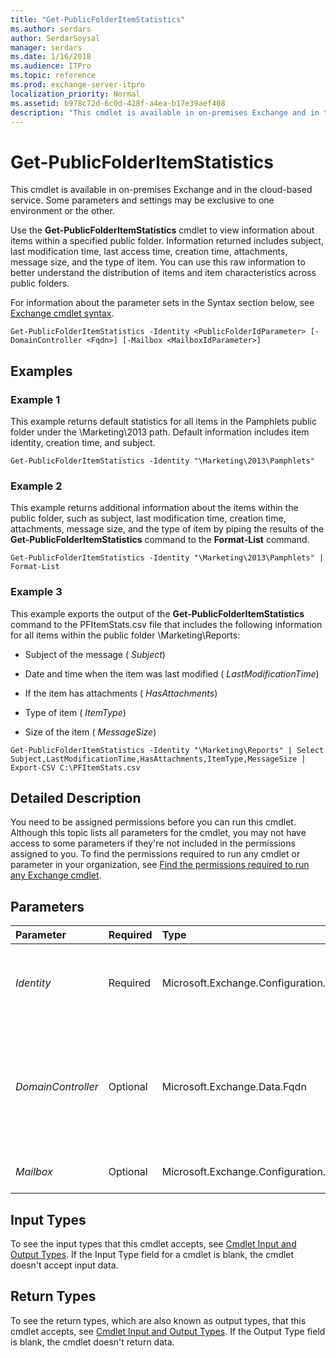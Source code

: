 ```yaml
---
title: "Get-PublicFolderItemStatistics"
ms.author: serdars
author: SerdarSoysal
manager: serdars
ms.date: 1/16/2018
ms.audience: ITPro
ms.topic: reference
ms.prod: exchange-server-itpro
localization_priority: Normal
ms.assetid: b978c72d-6c0d-428f-a4ea-b17e39aef408
description: "This cmdlet is available in on-premises Exchange and in the cloud-based service. Some parameters and settings may be exclusive to one environment or the other."
---
```


# Get-PublicFolderItemStatistics

This cmdlet is available in on-premises Exchange and in the cloud-based service. Some parameters and settings may be exclusive to one environment or the other. 
  
Use the **Get-PublicFolderItemStatistics** cmdlet to view information about items within a specified public folder. Information returned includes subject, last modification time, last access time, creation time, attachments, message size, and the type of item. You can use this raw information to better understand the distribution of items and item characteristics across public folders.
  
For information about the parameter sets in the Syntax section below, see [Exchange cmdlet syntax](https://technet.microsoft.com/library/bb123552.aspx). 
  
```
Get-PublicFolderItemStatistics -Identity <PublicFolderIdParameter> [-DomainController <Fqdn>] [-Mailbox <MailboxIdParameter>]

```

## Examples
<a name="Examples"> </a>

### Example 1

This example returns default statistics for all items in the Pamphlets public folder under the \Marketing\2013 path. Default information includes item identity, creation time, and subject.
  
```
Get-PublicFolderItemStatistics -Identity "\Marketing\2013\Pamphlets"
```

### Example 2

This example returns additional information about the items within the public folder, such as subject, last modification time, creation time, attachments, message size, and the type of item by piping the results of the **Get-PublicFolderItemStatistics** command to the **Format-List** command.
  
```
Get-PublicFolderItemStatistics -Identity "\Marketing\2013\Pamphlets" | Format-List
```

### Example 3

This example exports the output of the **Get-PublicFolderItemStatistics** command to the PFItemStats.csv file that includes the following information for all items within the public folder \Marketing\Reports:
  
- Subject of the message ( _Subject_)
    
- Date and time when the item was last modified ( _LastModificationTime_)
    
- If the item has attachments ( _HasAttachments_)
    
- Type of item ( _ItemType_)
    
- Size of the item ( _MessageSize_)
    
```
Get-PublicFolderItemStatistics -Identity "\Marketing\Reports" | Select Subject,LastModificationTime,HasAttachments,ItemType,MessageSize | Export-CSV C:\PFItemStats.csv
```

## Detailed Description
<a name="DetailedDescription"> </a>

You need to be assigned permissions before you can run this cmdlet. Although this topic lists all parameters for the cmdlet, you may not have access to some parameters if they're not included in the permissions assigned to you. To find the permissions required to run any cmdlet or parameter in your organization, see [Find the permissions required to run any Exchange cmdlet](https://technet.microsoft.com/library/mt432940.aspx).
  
## Parameters
<a name="DetailedDescription"> </a>

|**Parameter**|**Required**|**Type**|**Description**|
|:-----|:-----|:-----|:-----|
| _Identity_ <br/> |Required  <br/> |Microsoft.Exchange.Configuration.Tasks.PublicFolderIdParameter  <br/> |The _Identity_ parameter specifies the GUID or public folder name that represents a specific public folder. You can also include the path using the following format: \ _TopLevelPublicFolder\PublicFolder_ <br/> |
| _DomainController_ <br/> |Optional  <br/> |Microsoft.Exchange.Data.Fqdn  <br/> |This parameter is available only in on-premises Exchange.  <br/> The _DomainController_ parameter specifies the domain controller that's used by this cmdlet to read data from or write data to Active Directory. You identify the domain controller by its fully qualified domain name (FQDN). For example, `dc01.contoso.com`.  <br/> |
| _Mailbox_ <br/> |Optional  <br/> |Microsoft.Exchange.Configuration.Tasks.MailboxIdParameter  <br/> |The _Mailbox_ parameter specifies the identity of the hierarchy public folder mailbox. <br/> |
   
## Input Types
<a name="InputTypes"> </a>

To see the input types that this cmdlet accepts, see [Cmdlet Input and Output Types](http://go.microsoft.com/fwlink/p/?linkId=616387). If the Input Type field for a cmdlet is blank, the cmdlet doesn't accept input data. 
  
## Return Types
<a name="ReturnTypes"> </a>

To see the return types, which are also known as output types, that this cmdlet accepts, see [Cmdlet Input and Output Types](http://go.microsoft.com/fwlink/p/?linkId=616387). If the Output Type field is blank, the cmdlet doesn't return data. 
  

